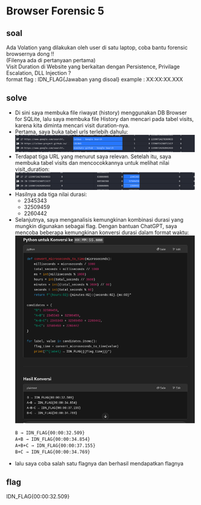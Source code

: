 # Browser Forensic 5
## soal
Ada Volation yang dilakukan oleh user di satu laptop, coba bantu forensic browsernya dong !!\
(Filenya ada di pertanyaan pertama) \
Visit Duration di Website yang berkaitan dengan Persistence, Privilage Escalation, DLL Injection ? \
format flag : IDN_FLAG{Jawaban yang disoal} example : XX:XX:XX.XXX

## solve
- Di sini saya membuka file riwayat (history) menggunakan DB Browser for SQLite, lalu saya membuka file History dan mencari pada tabel visits, karena kita diminta mencari visit duration-nya.
- Pertama, saya buka tabel urls terlebih dahulu:
  ![alt text](<images/Browser Forensic 5/image.png>)
- Terdapat tiga URL yang menurut saya relevan. Setelah itu, saya membuka tabel visits dan mencocokkannya untuk melihat nilai visit_duration:
  ![alt text](<images/Browser Forensic 5/image-1.png>)
- Hasilnya ada tiga nilai durasi:
  - 2345343
  - 32509459
  - 2260442
- Selanjutnya, saya menganalisis kemungkinan kombinasi durasi yang mungkin digunakan sebagai flag. Dengan bantuan ChatGPT, saya mencoba beberapa kemungkinan konversi durasi dalam format waktu:
  ![alt text](<images/Browser Forensic 5/image-2.png>)
  ```bash
  B → IDN_FLAG{00:00:32.509}
  A+B → IDN_FLAG{00:00:34.854}
  A+B+C → IDN_FLAG{00:00:37.155}
  B+C → IDN_FLAG{00:00:34.769}
  ```
- lalu saya coba salah satu flagnya dan berhasil mendapatkan flagnya

## flag
IDN_FLAG{00:00:32.509}